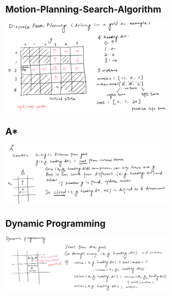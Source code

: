 # Motion-Planning-Search-Algorithm
![Turn Policy on Grid](Turn_policy_on_grid.png)

# A* 
![A* detail](A_star_detail.png) 

# Dynamic Programming
![Dynamic programming detail](Dynamic_programming_detail.png) 
